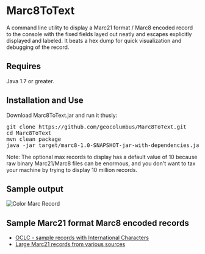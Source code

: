 # Marc8ToText

A command line utility to display a Marc21 format / Marc8 encoded record to the console with the fixed fields layed out neatly and escapes explicitly displayed and labeled. It beats a hex dump for quick visualization and debugging of the record.

## Requires

Java 1.7 or greater.

## Installation and Use

Download Marc8ToText.jar and run it thusly:

<pre>
git clone https://github.com/geocolumbus/Marc8ToText.git
cd Marc8ToText
mvn clean package
java -jar target/marc8-1.0-SNAPSHOT-jar-with-dependencies.jar sampleMArc8File/IRMARC8.bin
</pre>

Note: The optional max records to display has a default value of 10 because raw binary Marc21/Marc8 files can be enormous, and you don't want to tax your machine by trying to display 10 million records.

## Sample output

![Color Marc Record](https://dl.dropboxusercontent.com/u/8515698/Color%20Marc21%3AMarc8%20Record.png "Color Marc21/Marc8 Record")

## Sample Marc21 format Marc8 encoded records

* [OCLC - sample records with International Characters](http://psw.oclc.org/sample.html)
* [Large Marc21 records from various sources](http://wiki.koha-community.org/wiki/Free_sample_MARC_data)
